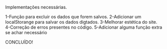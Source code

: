 Implementações necessárias. 

1-Função para excluir os dados que forem salvos.
2-Adicionar um localStorange para salvar os dados digtados. 
3-Melhorar estética do site. 
4-Correção de erros presentes no código.
5-Adicionar alguma função extra se achar necessário

CONCLUÍDO!